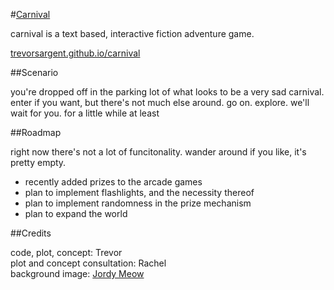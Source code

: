 #[Carnival](http://trevorsargent.github.io/carnival)

carnival is a text based, interactive fiction adventure game. 

[trevorsargent.github.io/carnival](http://trevorsargent.github.io/carnival)

##Scenario

you're dropped off in the parking lot of what looks to be a very sad carnival.  enter if you want, but there's not much else around.  go on. explore. we'll wait for you. for a little while at least

##Roadmap

right now there's not a lot of funcitonality. wander around if you like, it's pretty empty.

- recently added prizes to the arcade games
- plan to implement flashlights, and the necessity thereof
- plan to implement randomness in the prize mechanism
- plan to expand the world

##Credits

code, plot, concept: Trevor   
plot and concept consultation: Rachel   
background image: [Jordy Meow](http://www.totorotimes.com/urban-exploration/nara-dreamland-abandoned-rollercoasters/)
